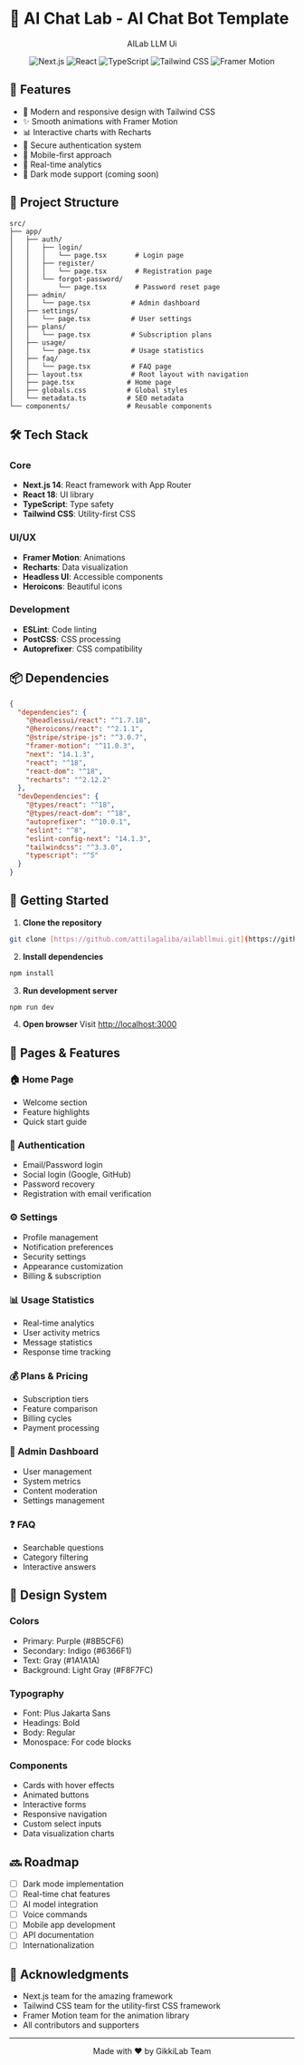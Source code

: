 # 🤖 AI Chat Lab - AI Chat Bot Template

<div align="center">
  AILab LLM Ui
  
  ![Next.js](https://img.shields.io/badge/Next.js-14.1.3-black)
  ![React](https://img.shields.io/badge/React-18.0.0-blue)
  ![TypeScript](https://img.shields.io/badge/TypeScript-5.0.0-blue)
  ![Tailwind CSS](https://img.shields.io/badge/Tailwind-3.3.0-38B2AC)
  ![Framer Motion](https://img.shields.io/badge/Framer_Motion-11.0.3-ff69b4)
</div>

## 🌟 Features

- 🎨 Modern and responsive design with Tailwind CSS
- ✨ Smooth animations with Framer Motion
- 📊 Interactive charts with Recharts
- 🔐 Secure authentication system
- 📱 Mobile-first approach
- 🎯 Real-time analytics
- 🌙 Dark mode support (coming soon)

## 📁 Project Structure

```
src/
├── app/
│   ├── auth/
│   │   ├── login/
│   │   │   └── page.tsx       # Login page
│   │   ├── register/
│   │   │   └── page.tsx       # Registration page
│   │   └── forgot-password/
│   │       └── page.tsx       # Password reset page
│   ├── admin/
│   │   └── page.tsx          # Admin dashboard
│   ├── settings/
│   │   └── page.tsx          # User settings
│   ├── plans/
│   │   └── page.tsx          # Subscription plans
│   ├── usage/
│   │   └── page.tsx          # Usage statistics
│   ├── faq/
│   │   └── page.tsx          # FAQ page
│   ├── layout.tsx            # Root layout with navigation
│   ├── page.tsx             # Home page
│   ├── globals.css          # Global styles
│   └── metadata.ts          # SEO metadata
└── components/              # Reusable components
```

## 🛠️ Tech Stack

### Core
- **Next.js 14**: React framework with App Router
- **React 18**: UI library
- **TypeScript**: Type safety
- **Tailwind CSS**: Utility-first CSS

### UI/UX
- **Framer Motion**: Animations
- **Recharts**: Data visualization
- **Headless UI**: Accessible components
- **Heroicons**: Beautiful icons

### Development
- **ESLint**: Code linting
- **PostCSS**: CSS processing
- **Autoprefixer**: CSS compatibility

## 📦 Dependencies

```json
{
  "dependencies": {
    "@headlessui/react": "^1.7.18",
    "@heroicons/react": "^2.1.1",
    "@stripe/stripe-js": "^3.0.7",
    "framer-motion": "^11.0.3",
    "next": "14.1.3",
    "react": "^18",
    "react-dom": "^18",
    "recharts": "^2.12.2"
  },
  "devDependencies": {
    "@types/react": "^18",
    "@types/react-dom": "^18",
    "autoprefixer": "^10.0.1",
    "eslint": "^8",
    "eslint-config-next": "14.1.3",
    "tailwindcss": "^3.3.0",
    "typescript": "^5"
  }
}
```

## 🚀 Getting Started

1. **Clone the repository**
```bash
git clone [https://github.com/attilagaliba/ailabllmui.git](https://github.com/attilagaliba/AiLabLLMUI-AI-Chat-Bot-UI-Template.git)
```

2. **Install dependencies**
```bash
npm install
```

3. **Run development server**
```bash
npm run dev
```

4. **Open browser**
Visit [http://localhost:3000](http://localhost:3000)

## 📱 Pages & Features

### 🏠 Home Page
- Welcome section
- Feature highlights
- Quick start guide

### 🔐 Authentication
- Email/Password login
- Social login (Google, GitHub)
- Password recovery
- Registration with email verification

### ⚙️ Settings
- Profile management
- Notification preferences
- Security settings
- Appearance customization
- Billing & subscription

### 📊 Usage Statistics
- Real-time analytics
- User activity metrics
- Message statistics
- Response time tracking

### 💰 Plans & Pricing
- Subscription tiers
- Feature comparison
- Billing cycles
- Payment processing

### 👑 Admin Dashboard
- User management
- System metrics
- Content moderation
- Settings management

### ❓ FAQ
- Searchable questions
- Category filtering
- Interactive answers

## 🎨 Design System

### Colors
- Primary: Purple (#8B5CF6)
- Secondary: Indigo (#6366F1)
- Text: Gray (#1A1A1A)
- Background: Light Gray (#F8F7FC)

### Typography
- Font: Plus Jakarta Sans
- Headings: Bold
- Body: Regular
- Monospace: For code blocks

### Components
- Cards with hover effects
- Animated buttons
- Interactive forms
- Responsive navigation
- Custom select inputs
- Data visualization charts

## 🔜 Roadmap

- [ ] Dark mode implementation
- [ ] Real-time chat features
- [ ] AI model integration
- [ ] Voice commands
- [ ] Mobile app development
- [ ] API documentation
- [ ] Internationalization

## 🙏 Acknowledgments

- Next.js team for the amazing framework
- Tailwind CSS team for the utility-first CSS framework
- Framer Motion team for the animation library
- All contributors and supporters

---

<div align="center">
  Made with ❤️ by GikkiLab Team
</div>

